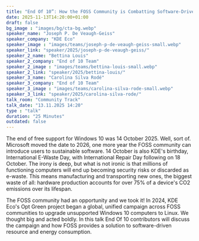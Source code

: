 ```yaml
---
title: "End Of 10”: How the FOSS Community is Combatting Software-Drive Resource and Energy Consumption 🇬🇧"
date: 2025-11-13T14:20:00+01:00
draft: false
bg_image : "images/bg/cta-bg.webp"
speaker_name: "Joseph P. De Veaugh-Geiss"
speaker_company: "KDE Eco"
speaker_image : "images/teams/joseph-p-de-veaugh-geiss-small.webp"
speaker_link: "speaker/2025/joseph-p-de-veaugh-geiss/"
speaker_2_name: "Bettina Louis"
speaker_2_company: "End of 10 Team"
speaker_2_image : "images/teams/bettina-louis-small.webp"
speaker_2_link: "speaker/2025/bettina-louis/"
speaker_3_name: "Carolina Silva Rodé"
speaker_3_company: "End of 10 Team"
speaker_3_image : "images/teams/carolina-silva-rode-small.webp"
speaker_3_link: "speaker/2025/carolina-silva-rode/"
talk_room: "Community Track"
talk_date: "13.11.2025 14:20"
type : "talk"
duration: "25 Minutes"
outdated: false
---
```


The end of free support for Windows 10 was 14 October 2025. Well, sort of. Microsoft moved the date to 2026, one more year the FOSS community can introduce users to sustainable software. 14 October is also KDE's birthday, International E-Waste Day, with International Repair Day following on 18 October. The irony is deep, but what is not ironic is that millions of functioning computers will end up becoming security risks or discarded as e-waste. This means manufacturing and transporting new ones, the biggest waste of all: hardware production accounts for over 75% of a device's CO2 emissions over its lifespan.

The FOSS community had an opportunity and we took it! In 2024, KDE Eco's Opt Green project began a global, unified campaign across FOSS communities to upgrade unsupported Windows 10 computers to Linux. We thought big and acted boldly. In this talk End Of 10 contributors will discuss the campaign and how FOSS provides a solution to software-driven resource and energy consumption.